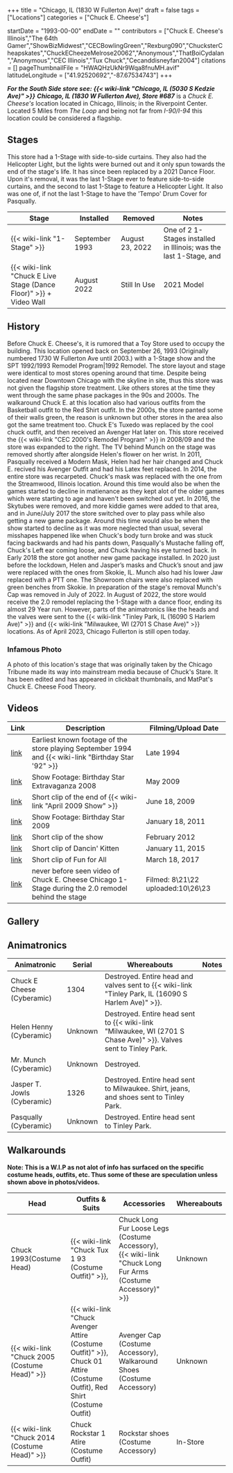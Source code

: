 +++
title = "Chicago, IL (1830 W Fullerton Ave)"
draft = false
tags = ["Locations"]
categories = ["Chuck E. Cheese's"]


startDate = "1993-00-00"
endDate = ""
contributors = ["Chuck E. Cheese's Illinois","The 64th Gamer","ShowBizMidwest","CECBowlingGreen","Rexburg090","ChucksterCheapskates","ChuckECheezeMelrose20062","Anonymous","ThatBoiCydalan","Anonymous","CEC Illinois","Tux Chuck","Cecanddisneyfan2004"]
citations = []
pageThumbnailFile = "HWAQHzUkNr9Wqa8fnuMH.avif"
latitudeLongitude = ["41.92520692","-87.67534743"]
+++

***For the South Side store see: {{< wiki-link "Chicago, IL (5030 S Kedzie Ave)" >}}*** ***Chicago, IL (1830 W Fullerton Ave), Store #687*** is a *Chuck E. Cheese's* location located in Chicago, Illinois; in the Riverpoint Center. Located 5 Miles from *The Loop* and being not far from *I-90/I-94* this location could be considered a flagship.

## Stages

This store had a 1-Stage with side-to-side curtains. They also had the Helicopter Light, but the lights were burned out and it only spun towards the end of the stage's life. It has since been replaced by a 2021 Dance Floor. Upon it's removal, it was the last 1-Stage ever to feature side-to-side curtains, and the second to last 1-Stage to feature a Helicopter Light. It also was one of, if not the last 1-Stage to have the 'Tempo' Drum Cover for Pasqually.

| Stage                                                                   | Installed      | Removed         | Notes                                                              |
|-------------------------------------------------------------------------|----------------|-----------------|--------------------------------------------------------------------|
| {{< wiki-link "1-Stage" >}}                                       | September 1993 | August 23, 2022 | One of 2 1-Stages installed in Illinois; was the last 1-Stage, and |
| {{< wiki-link "Chuck E Live Stage (Dance Floor)" >}} + Video Wall | August 2022    | Still In Use    | 2021 Model                                                         |

## History

Before Chuck E. Cheese's, it is rumored that a Toy Store used to occupy the building. This location opened back on September 26, 1993 (Originally numbered 1730 W Fullerton Ave until 2003.) with a 1-Stage show and the SPT 1992/1993 Remodel Program|1992 Remodel. The store layout and stage were identical to most stores opening around that time. Despite being located near Downtown Chicago with the skyline in site, thus this store was not given the flagship store treatment. Like others stores at the time they went through the same phase packages in the 90s and 2000s. The walkaround Chuck E. at this location also had various outfits from the Basketball outfit to the Red Shirt outfit. In the 2000s, the store panted some of their walls green, the reason is unknown but other stores in the area also got the same treatment too. Chuck E's Tuxedo was replaced by the cool chuck outfit, and then received an Avenger Hat later on. This store received the {{< wiki-link "CEC 2000's Remodel Program" >}} in 2008/09 and the store was expanded to the right. The TV behind Munch on the stage was removed shortly after alongside Helen's flower on her wrist. In 2011, Pasqually received a Modern Mask, Helen had her hair changed and Chuck E. recived his Avenger Outfit and had his Latex feet replaced. In 2014, the entire store was recarpeted. Chuck's mask was replaced with the one from the Streamwood, Illinois location. Around this time would also be when the games started to decline in matienance as they kept alot of the older games which were starting to age and haven't been switched out yet. In 2016, the Skytubes were removed, and more kiddie games were added to that area, and in June/July 2017 the store switched over to play pass while also getting a new game package. Around this time would also be when the show started to decline as it was more neglected than usual, several misshapes happened like when Chuck's body turn broke and was stuck facing backwards and had his pants down, Pasqually's Mustache falling off, Chuck's Left ear coming loose, and Chuck having his eye turned back. In Early 2018 the store got another new game package installed. In 2020 just before the lockdown, Helen and Jasper’s masks and Chuck’s snout and jaw were replaced with the ones from Skokie, IL. Munch also had his lower Jaw replaced with a PTT one. The Showroom chairs were also replaced with green benches from Skokie. In preparation of the stage's removal Munch's Cap was removed in July of 2022. In August of 2022, the store would receive the 2.0 remodel replacing the 1-Stage with a dance floor, ending its almost 29 Year run. However, parts of the animatronics like the heads and the valves were sent to the {{< wiki-link "Tinley Park, IL (16090 S Harlem Ave)" >}} and {{< wiki-link "Milwaukee, WI (2701 S Chase Ave)" >}} locations. As of April 2023, Chicago Fullerton is still open today.

### Infamous Photo

A photo of this location's stage that was originally taken by the Chicago Tribune made its way into mainstream media because of Chuck's Stare. It has been edited and has appeared in clickbait thumbnails, and MatPat's Chuck E. Cheese Food Theory.

## Videos

| Link                                                                         | Description                                                                                                | Filming/Upload Date                   |
|------------------------------------------------------------------------------|------------------------------------------------------------------------------------------------------------|---------------------------------------|
| [link](https://youtu.be/v-s2EZZ-oxE?si=SxT_QxOZf9zs7gRl)                     | Earliest known footage of the store playing September 1994 and {{< wiki-link "Birthday Star '92" >}} | Late 1994                             |
| [link](https://www.youtube.com/watch?v=PnSVQHC05c4)                          | Show Footage: Birthday Star Extravaganza 2008                                                              | May 2009                              |
| [link](https://www.youtube.com/watch?v=Ta65luXSFvE)                          | Short clip of the end of {{< wiki-link "April 2009 Show" >}}                                         | June 18, 2009                         |
| [link](https://www.youtube.com/watch?v=kP31Pwm9ZbY&t=0s)                     | Show Footage: Birthday Star 2009                                                                           | January 18, 2011                      |
| [link](https://www.youtube.com/watch?v=EoOSZVkspMM)                          | Short clip of the show                                                                                     | February 2012                         |
| [link](https://www.instagram.com/p/xvA_DAuqSC/?igshid=MzRlODBiNWFlZA%3D%3D)  | Short clip of Dancin' Kitten                                                                               | January 11, 2015                      |
| [link](https://www.instagram.com/p/BRyJKUXDuPf/?igshid=MTc4MmM1YmI2Ng%3D%3D) | Short clip of Fun for All                                                                                  | March 18, 2017                        |
| [link](https://www.youtube.com/watch?v=JONp3NxlZC8)                          | never before seen video of Chuck E. Cheese Chicago 1-Stage during the 2.0 remodel behind the stage         | Filmed: 8\\21\\22 uploaded:10\\26\\23 |

## **Gallery**

## Animatronics

| Animatronic                 | Serial  | Whereabouts                                                                                                            | Notes |
|-----------------------------|---------|------------------------------------------------------------------------------------------------------------------------|-------|
| Chuck E Cheese (Cyberamic)  | 1304    | Destroyed. Entire head and valves sent to {{< wiki-link "Tinley Park, IL (16090 S Harlem Ave)" >}}.              |       |
| Helen Henny (Cyberamic)     | Unknown | Destroyed. Entire head sent to {{< wiki-link "Milwaukee, WI (2701 S Chase Ave)" >}}. Valves sent to Tinley Park. |       |
| Mr. Munch (Cyberamic)       | Unknown | Destroyed.                                                                                                             |       |
| Jasper T. Jowls (Cyberamic) | 1326    | Destroyed. Entire head sent to Milwaukee. Shirt, jeans, and shoes sent to Tinley Park.                                 |       |
| Pasqually (Cyberamic)       | Unknown | Destroyed. Entire head sent to Tinley Park.                                                                            |       |

## Walkarounds

**Note: This is a W.I.P as not alot of info has surfaced on the specific costume heads, outfits, etc. Thus some of these are speculation unless shown above in photos/videos.**

| Head                                                | Outfits &amp; Suits                                                                                                           | Accessories                                                                                                      | Whereabouts |
|-----------------------------------------------------|-------------------------------------------------------------------------------------------------------------------------------|------------------------------------------------------------------------------------------------------------------|-------------|
| Chuck 1993(Costume Head)                            | {{< wiki-link "Chuck Tux 1 93 (Costume Outfit)" >}},                                                                    | Chuck Long Fur Loose Legs (Costume Accessory), {{< wiki-link "Chuck Long Fur Arms (Costume Accessory)" >}} | Unknown     |
| {{< wiki-link "Chuck 2005 (Costume Head)" >}} | {{< wiki-link "Chuck Avenger Attire (Costume Outfit)" >}}, Chuck 01 Attire (Costume Outfit), Red Shirt (Costume Outfit) | Avenger Cap (Costume Accessory), Walkaround Shoes (Costume Accessory)                                            | Unknown     |
| {{< wiki-link "Chuck 2014 (Costume Head)" >}} | Chuck Rockstar 1 Atire (Costume Outfit)                                                                                       | Rockstar shoes (Costume Accessory)                                                                               | In-Store    |